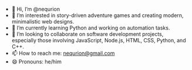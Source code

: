 - 👋 Hi, I’m @nequrion
- 👀 I’m interested in story-driven adventure games and creating modern, minimalistic web designs.
- 🌱 I’m currently learning Python and working on automation tasks.
- 💞️ I’m looking to collaborate on software development projects, especially those involving JavaScript, Node.js, HTML, CSS, Python, and C++.
- 📫 How to reach me: nequrion@gmail.com
- 😄 Pronouns: he/him
